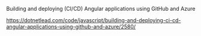 Building and deploying (CI/CD) Angular applications using GitHub and Azure

https://dotnetlead.com/code/javascript/building-and-deploying-ci-cd-angular-applications-using-github-and-azure/2580/
